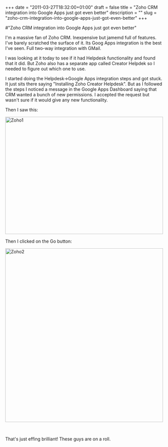 +++
date = "2011-03-27T18:32:00+01:00"
draft = false
title = "Zoho CRM integration into Google Apps just got even better"
description = ""
slug = "zoho-crm-integration-into-google-apps-just-got-even-better"
+++

#"Zoho CRM integration into Google Apps just got even better"


 <p>I'm a massive fan of Zoho CRM. Inexpensive but jamemd full of features. I've barely scratched the surface of it. Its Goog Apps integration is the best I've seen. Full two-way integration with GMail.</p>
<p>I was looking at it today to see if it had Helpdesk functionality and found that it did. But Zoho also has a separate app called Creator Helpdek so I needed to figure out which one to use.</p>
<p>I started doing the Helpdesk-&gt;Google Apps integration steps and got stuck. It just sits there saying "Installing Zoho Creator Helpdesk". But as I followed the steps I noticed a message in the Google Apps Dashboard saying that CRM wanted a bunch of new permissions. I accepted the request but wasn't sure if it would give any new functionality.</p>
<p>Then I saw this:</p>
<p><div class='p_embed p_image_embed'>
<a href="http://getfile0.posterous.com/getfile/files.posterous.com/temp-2011-03-27/qexnGzCpujHiwaCFbCGlJcwwmnsvAAfrGEdflFuwiIdeIwJhhtgDfqtGzaou/zoho1.jpg.scaled1000.jpg"><img alt="Zoho1" height="372" src="http://getfile2.posterous.com/getfile/files.posterous.com/temp-2011-03-27/qexnGzCpujHiwaCFbCGlJcwwmnsvAAfrGEdflFuwiIdeIwJhhtgDfqtGzaou/zoho1.jpg.scaled500.jpg" width="500" /></a>
</div>
</p>
<p>Then I clicked on the Go button:</p>
<p><div class='p_embed p_image_embed'>
<a href="http://getfile0.posterous.com/getfile/files.posterous.com/temp-2011-03-27/HExkrEnzwkdxBGdzhmnpxCEujeDdyxjuvypeGzmlrjFEwItGpjaawmnHImht/zoho2.jpg.scaled1000.jpg"><img alt="Zoho2" height="551" src="http://getfile7.posterous.com/getfile/files.posterous.com/temp-2011-03-27/HExkrEnzwkdxBGdzhmnpxCEujeDdyxjuvypeGzmlrjFEwItGpjaawmnHImht/zoho2.jpg.scaled500.jpg" width="500" /></a>
</div>
</p>
<p>&nbsp;</p>
<p>That's just effing brilliant! These guys are on a roll.</p>
<p>&nbsp;</p>
 